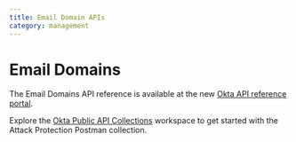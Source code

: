```yaml
---
title: Email Domain APIs
category: management
---
```


# Email Domains

The Email Domains API reference is available at the new [Okta API reference portal](https://developer.okta.com/docs/api/openapi/okta-management/management/tag/EmailDomain/).

Explore the [Okta Public API Collections](https://www.postman.com/okta-eng/workspace/okta-public-api-collections/overview) workspace to get started with the Attack Protection Postman collection.
